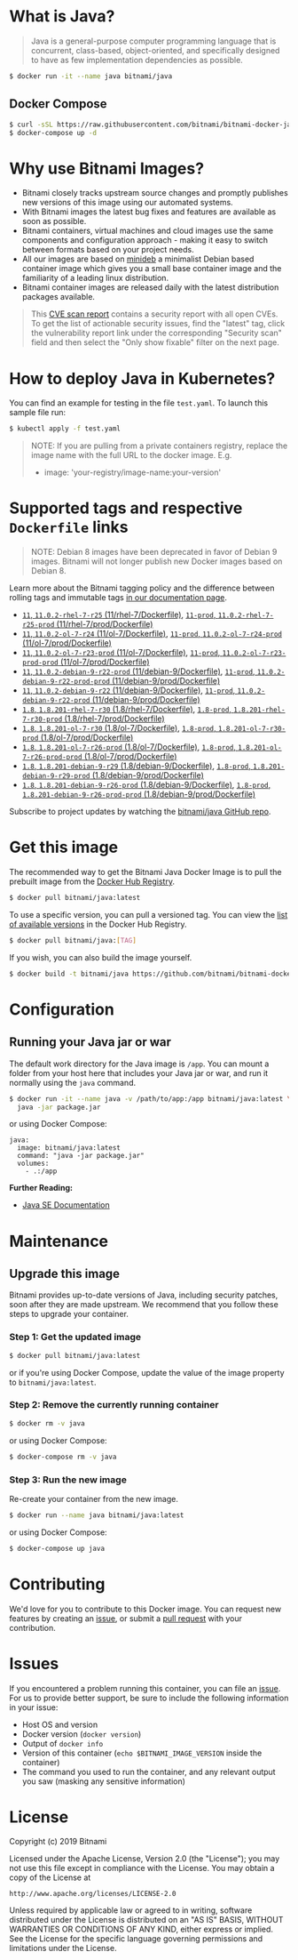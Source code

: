 # What is Java?

> Java is a general-purpose computer programming language that is concurrent, class-based, object-oriented, and specifically designed to have as few implementation dependencies as possible.

```bash
$ docker run -it --name java bitnami/java
```

## Docker Compose

```bash
$ curl -sSL https://raw.githubusercontent.com/bitnami/bitnami-docker-java/master/docker-compose.yml > docker-compose.yml
$ docker-compose up -d
```

# Why use Bitnami Images?

* Bitnami closely tracks upstream source changes and promptly publishes new versions of this image using our automated systems.
* With Bitnami images the latest bug fixes and features are available as soon as possible.
* Bitnami containers, virtual machines and cloud images use the same components and configuration approach - making it easy to switch between formats based on your project needs.
* All our images are based on [minideb](https://github.com/bitnami/minideb) a minimalist Debian based container image which gives you a small base container image and the familiarity of a leading linux distribution.
* Bitnami container images are released daily with the latest distribution packages available.


> This [CVE scan report](https://quay.io/repository/bitnami/java?tab=tags) contains a security report with all open CVEs. To get the list of actionable security issues, find the "latest" tag, click the vulnerability report link under the corresponding "Security scan" field and then select the "Only show fixable" filter on the next page.

# How to deploy Java in Kubernetes?

You can find an example for testing in the file `test.yaml`. To launch this sample file run:

```bash
$ kubectl apply -f test.yaml
```

> NOTE: If you are pulling from a private containers registry, replace the image name with the full URL to the docker image. E.g.
>
> - image: 'your-registry/image-name:your-version'

# Supported tags and respective `Dockerfile` links

> NOTE: Debian 8 images have been deprecated in favor of Debian 9 images. Bitnami will not longer publish new Docker images based on Debian 8.

Learn more about the Bitnami tagging policy and the difference between rolling tags and immutable tags [in our documentation page](https://docs.bitnami.com/containers/how-to/understand-rolling-tags-containers/).


- [`11`, `11.0.2-rhel-7-r25` (11/rhel-7/Dockerfile)](https://github.com/bitnami/bitnami-docker-java/blob/11.0.2-rhel-7-r25/11/rhel-7/Dockerfile), [`11-prod`, `11.0.2-rhel-7-r25-prod` (11/rhel-7/prod/Dockerfile)](https://github.com/bitnami/bitnami-docker-java/blob/11.0.2-rhel-7-r25/11/rhel-7/prod/Dockerfile)
- [`11`, `11.0.2-ol-7-r24` (11/ol-7/Dockerfile)](https://github.com/bitnami/bitnami-docker-java/blob/11.0.2-ol-7-r24/11/ol-7/Dockerfile), [`11-prod`, `11.0.2-ol-7-r24-prod` (11/ol-7/prod/Dockerfile)](https://github.com/bitnami/bitnami-docker-java/blob/11.0.2-ol-7-r24/11/ol-7/prod/Dockerfile)
- [`11`, `11.0.2-ol-7-r23-prod` (11/ol-7/Dockerfile)](https://github.com/bitnami/bitnami-docker-java/blob/11.0.2-ol-7-r23-prod/11/ol-7/Dockerfile), [`11-prod`, `11.0.2-ol-7-r23-prod-prod` (11/ol-7/prod/Dockerfile)](https://github.com/bitnami/bitnami-docker-java/blob/11.0.2-ol-7-r23-prod/11/ol-7/prod/Dockerfile)
- [`11`, `11.0.2-debian-9-r22-prod` (11/debian-9/Dockerfile)](https://github.com/bitnami/bitnami-docker-java/blob/11.0.2-debian-9-r22-prod/11/debian-9/Dockerfile), [`11-prod`, `11.0.2-debian-9-r22-prod-prod` (11/debian-9/prod/Dockerfile)](https://github.com/bitnami/bitnami-docker-java/blob/11.0.2-debian-9-r22-prod/11/debian-9/prod/Dockerfile)
- [`11`, `11.0.2-debian-9-r22` (11/debian-9/Dockerfile)](https://github.com/bitnami/bitnami-docker-java/blob/11.0.2-debian-9-r22/11/debian-9/Dockerfile), [`11-prod`, `11.0.2-debian-9-r22-prod` (11/debian-9/prod/Dockerfile)](https://github.com/bitnami/bitnami-docker-java/blob/11.0.2-debian-9-r22/11/debian-9/prod/Dockerfile)
- [`1.8`, `1.8.201-rhel-7-r30` (1.8/rhel-7/Dockerfile)](https://github.com/bitnami/bitnami-docker-java/blob/1.8.201-rhel-7-r30/1.8/rhel-7/Dockerfile), [`1.8-prod`, `1.8.201-rhel-7-r30-prod` (1.8/rhel-7/prod/Dockerfile)](https://github.com/bitnami/bitnami-docker-java/blob/1.8.201-rhel-7-r30/1.8/rhel-7/prod/Dockerfile)
- [`1.8`, `1.8.201-ol-7-r30` (1.8/ol-7/Dockerfile)](https://github.com/bitnami/bitnami-docker-java/blob/1.8.201-ol-7-r30/1.8/ol-7/Dockerfile), [`1.8-prod`, `1.8.201-ol-7-r30-prod` (1.8/ol-7/prod/Dockerfile)](https://github.com/bitnami/bitnami-docker-java/blob/1.8.201-ol-7-r30/1.8/ol-7/prod/Dockerfile)
- [`1.8`, `1.8.201-ol-7-r26-prod` (1.8/ol-7/Dockerfile)](https://github.com/bitnami/bitnami-docker-java/blob/1.8.201-ol-7-r26-prod/1.8/ol-7/Dockerfile), [`1.8-prod`, `1.8.201-ol-7-r26-prod-prod` (1.8/ol-7/prod/Dockerfile)](https://github.com/bitnami/bitnami-docker-java/blob/1.8.201-ol-7-r26-prod/1.8/ol-7/prod/Dockerfile)
- [`1.8`, `1.8.201-debian-9-r29` (1.8/debian-9/Dockerfile)](https://github.com/bitnami/bitnami-docker-java/blob/1.8.201-debian-9-r29/1.8/debian-9/Dockerfile), [`1.8-prod`, `1.8.201-debian-9-r29-prod` (1.8/debian-9/prod/Dockerfile)](https://github.com/bitnami/bitnami-docker-java/blob/1.8.201-debian-9-r29/1.8/debian-9/prod/Dockerfile)
- [`1.8`, `1.8.201-debian-9-r26-prod` (1.8/debian-9/Dockerfile)](https://github.com/bitnami/bitnami-docker-java/blob/1.8.201-debian-9-r26-prod/1.8/debian-9/Dockerfile), [`1.8-prod`, `1.8.201-debian-9-r26-prod-prod` (1.8/debian-9/prod/Dockerfile)](https://github.com/bitnami/bitnami-docker-java/blob/1.8.201-debian-9-r26-prod/1.8/debian-9/prod/Dockerfile)

Subscribe to project updates by watching the [bitnami/java GitHub repo](https://github.com/bitnami/bitnami-docker-java).

# Get this image

The recommended way to get the Bitnami Java Docker Image is to pull the prebuilt image from the [Docker Hub Registry](https://hub.docker.com/r/bitnami/java).

```bash
$ docker pull bitnami/java:latest
```

To use a specific version, you can pull a versioned tag. You can view the [list of available versions](https://hub.docker.com/r/bitnami/java/tags/) in the Docker Hub Registry.

```bash
$ docker pull bitnami/java:[TAG]
```

If you wish, you can also build the image yourself.

```bash
$ docker build -t bitnami/java https://github.com/bitnami/bitnami-docker-java.git
```

# Configuration

## Running your Java jar or war

The default work directory for the Java image is `/app`. You can mount a folder from your host here that includes your Java jar or war, and run it normally using the `java` command.

```bash
$ docker run -it --name java -v /path/to/app:/app bitnami/java:latest \
  java -jar package.jar
```

or using Docker Compose:

```
java:
  image: bitnami/java:latest
  command: "java -jar package.jar"
  volumes:
    - .:/app
```

**Further Reading:**

  - [Java SE Documentation](https://docs.oracle.com/javase/8/docs/api/)

# Maintenance

## Upgrade this image

Bitnami provides up-to-date versions of Java, including security patches, soon after they are made upstream. We recommend that you follow these steps to upgrade your container.

### Step 1: Get the updated image

```bash
$ docker pull bitnami/java:latest
```

or if you're using Docker Compose, update the value of the image property to `bitnami/java:latest`.

### Step 2: Remove the currently running container

```bash
$ docker rm -v java
```

or using Docker Compose:

```bash
$ docker-compose rm -v java
```

### Step 3: Run the new image

Re-create your container from the new image.

```bash
$ docker run --name java bitnami/java:latest
```

or using Docker Compose:

```bash
$ docker-compose up java
```

# Contributing

We'd love for you to contribute to this Docker image. You can request new features by creating an [issue](https://github.com/bitnami/bitnami-docker-java/issues), or submit a [pull request](https://github.com/bitnami/bitnami-docker-java/pulls) with your contribution.

# Issues

If you encountered a problem running this container, you can file an [issue](https://github.com/bitnami/bitnami-docker-java/issues). For us to provide better support, be sure to include the following information in your issue:

- Host OS and version
- Docker version (`docker version`)
- Output of `docker info`
- Version of this container (`echo $BITNAMI_IMAGE_VERSION` inside the container)
- The command you used to run the container, and any relevant output you saw (masking any sensitive
information)

# License

Copyright (c) 2019 Bitnami

Licensed under the Apache License, Version 2.0 (the "License");
you may not use this file except in compliance with the License.
You may obtain a copy of the License at

    http://www.apache.org/licenses/LICENSE-2.0

Unless required by applicable law or agreed to in writing, software
distributed under the License is distributed on an "AS IS" BASIS,
WITHOUT WARRANTIES OR CONDITIONS OF ANY KIND, either express or implied.
See the License for the specific language governing permissions and
limitations under the License.
